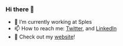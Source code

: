 ### Hi there 👋

- 🔭 I’m currently working at Sples
- 📫 How to reach me: [Twitter](https://twitter.com/canbalkya), and [LinkedIn](https://www.linkedin.com/in/canbalkaya/)
- 📡 Check out my [website](https://www.canbalkaya.com)!
